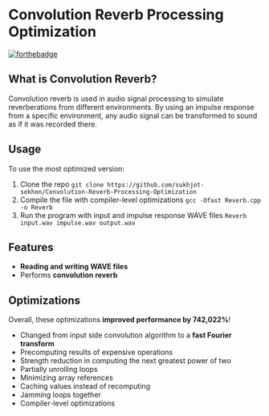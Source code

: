 # Convolution Reverb Processing Optimization 
[![forthebadge](https://forthebadge.com/images/badges/made-with-C-Plus-Plus.svg)](https://forthebadge.com)

## What is Convolution Reverb?
Convolution reverb is used in audio signal processing to simulate reverberations from different environments. By using an impulse response from a specific environment, any audio signal can be transformed to sound as if it was recorded there.

## Usage
To use the most optimized version:
1. Clone the repo ```git clone https://github.com/sukhjot-sekhon/Convolution-Reverb-Processing-Optimization```
2. Compile the file with compiler-level optimizations ```gcc -Ofast Reverb.cpp -o Reverb```
3. Run the program with input and impulse response WAVE files ```Reverb input.wav impulse.wav output.wav```

## Features
* __Reading and writing WAVE files__
* Performs __convolution reverb__

## Optimizations
Overall, these optimizations __improved performance by 742,022%__!
* Changed from input side convolution algorithm to a __fast Fourier transform__
* Precomputing results of expensive operations
* Strength reduction in computing the next greatest power of two
* Partially unrolling loops
* Minimizing array references
* Caching values instead of recomputing
* Jamming loops together
* Compiler-level optimizations
